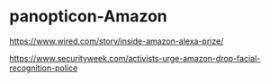 # panopticon-Amazon

https://www.wired.com/story/inside-amazon-alexa-prize/

https://www.securityweek.com/activists-urge-amazon-drop-facial-recognition-police
